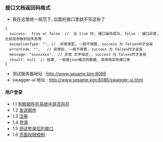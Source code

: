 ### 接口文档返回码格式
- 我在这里统一规范下, 后面的接口里就不写这些了
```
{
  success:  true or false  //  当 true 时, 接口操作成功, false : 接口异常,比如说参数校验失败等
  exceptionType: "", //  异常类型, 一般不用管, success 为 falses时才会有
  errorCode: "",   // 异常码, 一般不用管, success 为 falses时才会有
  message: "xxxxxxxx",  // 异常 文字描述,, success 为 falses时才会有
  result: null  // 结果, 一般是json格式的数据, 具体按实际接口来
}
```
- 测试服务器地址 : http://www.sesame.kim:8086
- swagger-ui 地址 : http://www.sesame.kim:8086/swagger-ui.html

#### 用户登录

- 1.1 [判断邮件在系统中是否存在](user/vifemail.md)
- 1.2 [发送邮件](user/sendEmail.md)
- 1.3 [注册](user/reg.md)
- 1.4 [登录](user/login.md)
- 1.5 [测试登录后的接口](user/test.md)
- 1.6 [页面权限控制](user/auth.md)
